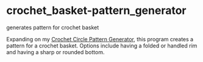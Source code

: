 # crochet_basket-pattern_generator
generates pattern for crochet basket

Expanding on my [Crochet Circle Pattern Generator](), this program creates a pattern for a crochet basket. Options include having a folded or handled rim and having a sharp or rounded bottom.

[Crochet Circle Pattern Generator]: https://github.com/7sa/crochet_circle-pattern_generator

